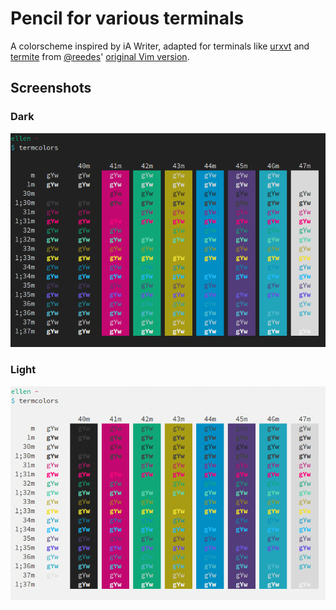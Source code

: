 # Pencil for various terminals

A colorscheme inspired by iA Writer, adapted for terminals like [urxvt](http://software.schmorp.de/pkg/rxvt-unicode.html) and [termite](https://github.com/thestinger/termite) from [@reedes](https://github.com/reedes)' [original Vim version](https://github.com/reedes/vim-colors-pencil).

## Screenshots

### Dark

![Pencil Dark](screenshots/pencil-dark.png)

### Light

![Pencil Light](screenshots/pencil-light.png)
